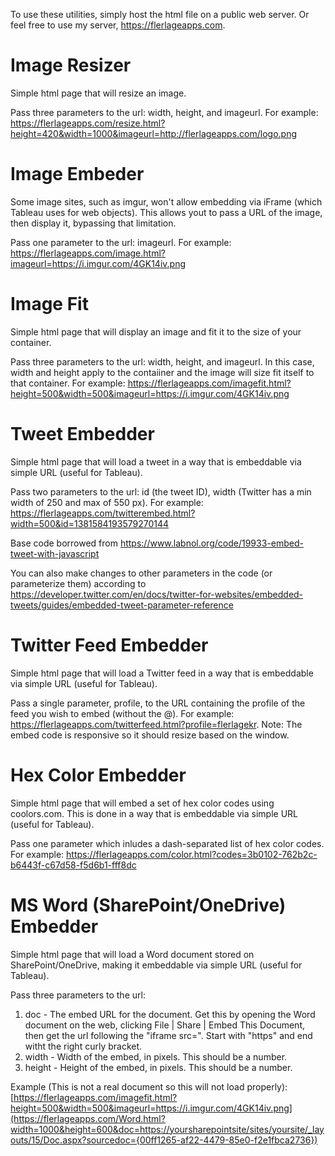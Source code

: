 To use these utilities, simply host the html file on a public web server. Or feel free to use my server, https://flerlageapps.com.

# Image Resizer
Simple html page that will resize an image.

Pass three parameters to the url: width, height, and imageurl. For example: https://flerlageapps.com/resize.html?height=420&width=1000&imageurl=http://flerlageapps.com/logo.png

# Image Embeder
Some image sites, such as imgur, won't allow embedding via iFrame (which Tableau uses for web objects). This allows yout to pass a URL of the image, then display it, bypassing that limitation.

Pass one parameter to the url: imageurl. For example: https://flerlageapps.com/image.html?imageurl=https://i.imgur.com/4GK14iv.png

# Image Fit
Simple html page that will display an image and fit it to the size of your container.

Pass three parameters to the url: width, height, and imageurl. In this case, width and height apply to the contaiiner and the image will size fit itself to that container. For example: https://flerlageapps.com/imagefit.html?height=500&width=500&imageurl=https://i.imgur.com/4GK14iv.png

# Tweet Embedder
Simple html page that will load a tweet in a way that is embeddable via simple URL (useful for Tableau).

Pass two parameters to the url: id (the tweet ID), width (Twitter has a min width of 250 and max of 550 px). For example: https://flerlageapps.com/twitterembed.html?width=500&id=1381584193579270144

Base code borrowed from https://www.labnol.org/code/19933-embed-tweet-with-javascript

You can also make changes to other parameters in the code (or parameterize them) according to https://developer.twitter.com/en/docs/twitter-for-websites/embedded-tweets/guides/embedded-tweet-parameter-reference

# Twitter Feed Embedder
Simple html page that will load a Twitter feed in a way that is embeddable via simple URL (useful for Tableau).

Pass a single parameter, profile, to the URL containing the profile of the feed you wish to embed (without the @). For example: https://flerlageapps.com/twitterfeed.html?profile=flerlagekr. Note: The embed code is responsive so it should resize based on the window.

# Hex Color Embedder
Simple html page that will embed a set of hex color codes using coolors.com. This is done in a way that is embeddable via simple URL (useful for Tableau).

Pass one parameter which inludes a dash-separated list of hex color codes. For example: https://flerlageapps.com/color.html?codes=3b0102-762b2c-b6443f-c67d58-f5d6b1-fff8dc

# MS Word (SharePoint/OneDrive) Embedder
Simple html page that will load a Word document stored on SharePoint/OneDrive, making it embeddable via simple URL (useful for Tableau).

Pass three parameters to the url:

1) doc - The embed URL for the document. Get this by opening the Word document on the web, clicking File | Share | Embed This Document, then get the url following the "iframe src=". Start with "https" and end witht the right curly bracket.
2) width - Width of the embed, in pixels. This should be a number.
3) height - Height of the embed, in pixels. This should be a number.

Example (This is not a real document so this will not load properly): [https://flerlageapps.com/imagefit.html?height=500&width=500&imageurl=https://i.imgur.com/4GK14iv.png](https://flerlageapps.com/Word.html?width=1000&height=600&doc=https://yoursharepointsite/sites/yoursite/_layouts/15/Doc.aspx?sourcedoc={00ff1265-af22-4479-85e0-f2e1fbca2736})
